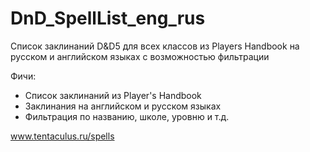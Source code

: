 # DnD_SpellList_eng_rus
Список заклинаний D&amp;D5 для всех классов из Players Handbook на русском и английском языках с возможностью фильтрации

Фичи: 
* Список заклинаний из Player's Handbook
* Заклинания на английском и русском языках
* Фильтрация по названию, школе, уровню и т.д.

www.tentaculus.ru/spells
